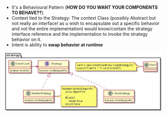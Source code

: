 - It's a Behavioural Pattern (**HOW DO YOU WANT YOUR COMPONENTS TO BEHAVE??**). 
- Context tied to the Strategy: The context Class (possibly Abstract but not really an interface! as u wish to encapsulate out a specific behavior and not the entire implementation) would know/contain the strategy interface reference and the implementation to invoke the strategy behavior on it.
- Intent is ability to **swap behavior at runtime**

![UML Diagram](Strategy.jpg)